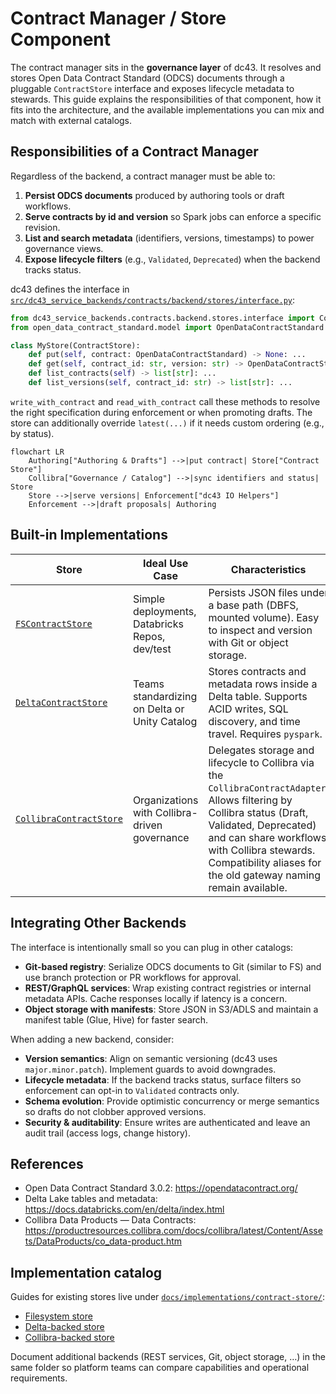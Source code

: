 # Contract Manager / Store Component

The contract manager sits in the **governance layer** of dc43. It resolves and stores Open Data Contract Standard (ODCS) documents through a pluggable `ContractStore` interface and exposes lifecycle metadata to stewards. This guide explains the responsibilities of that component, how it fits into the architecture, and the available implementations you can mix and match with external catalogs.

## Responsibilities of a Contract Manager

Regardless of the backend, a contract manager must be able to:

1. **Persist ODCS documents** produced by authoring tools or draft workflows.
2. **Serve contracts by id and version** so Spark jobs can enforce a specific revision.
3. **List and search metadata** (identifiers, versions, timestamps) to power governance views.
4. **Expose lifecycle filters** (e.g., `Validated`, `Deprecated`) when the backend tracks status.

dc43 defines the interface in [`src/dc43_service_backends/contracts/backend/stores/interface.py`](../src/dc43_service_backends/contracts/backend/stores/interface.py):

```python
from dc43_service_backends.contracts.backend.stores.interface import ContractStore
from open_data_contract_standard.model import OpenDataContractStandard

class MyStore(ContractStore):
    def put(self, contract: OpenDataContractStandard) -> None: ...
    def get(self, contract_id: str, version: str) -> OpenDataContractStandard: ...
    def list_contracts(self) -> list[str]: ...
    def list_versions(self, contract_id: str) -> list[str]: ...
```

`write_with_contract` and `read_with_contract` call these methods to resolve the right specification during enforcement or
when promoting drafts. The store can additionally override `latest(...)` if it needs custom ordering (e.g., by status).

```mermaid
flowchart LR
    Authoring["Authoring & Drafts"] -->|put contract| Store["Contract Store"]
    Collibra["Governance / Catalog"] -->|sync identifiers and status| Store
    Store -->|serve versions| Enforcement["dc43 IO Helpers"]
    Enforcement -->|draft proposals| Authoring
```

## Built-in Implementations

| Store | Ideal Use Case | Characteristics |
| --- | --- | --- |
| [`FSContractStore`](../src/dc43_service_backends/contracts/backend/stores/filesystem.py) | Simple deployments, Databricks Repos, dev/test | Persists JSON files under a base path (DBFS, mounted volume). Easy to inspect and version with Git or object storage. |
| [`DeltaContractStore`](../src/dc43_service_backends/contracts/backend/stores/delta.py) | Teams standardizing on Delta or Unity Catalog | Stores contracts and metadata rows inside a Delta table. Supports ACID writes, SQL discovery, and time travel. Requires `pyspark`. |
| [`CollibraContractStore`](../src/dc43_service_backends/contracts/backend/stores/collibra.py) | Organizations with Collibra-driven governance | Delegates storage and lifecycle to Collibra via the `CollibraContractAdapter`. Allows filtering by Collibra status (Draft, Validated, Deprecated) and can share workflows with Collibra stewards. Compatibility aliases for the old gateway naming remain available. |

## Integrating Other Backends

The interface is intentionally small so you can plug in other catalogs:

* **Git-based registry**: Serialize ODCS documents to Git (similar to FS) and use branch protection or PR workflows for approval.
* **REST/GraphQL services**: Wrap existing contract registries or internal metadata APIs. Cache responses locally if latency is a concern.
* **Object storage with manifests**: Store JSON in S3/ADLS and maintain a manifest table (Glue, Hive) for faster search.

When adding a new backend, consider:

* **Version semantics**: Align on semantic versioning (dc43 uses `major.minor.patch`). Implement guards to avoid downgrades.
* **Lifecycle metadata**: If the backend tracks status, surface filters so enforcement can opt-in to `Validated` contracts only.
* **Schema evolution**: Provide optimistic concurrency or merge semantics so drafts do not clobber approved versions.
* **Security & auditability**: Ensure writes are authenticated and leave an audit trail (access logs, change history).

## References

* Open Data Contract Standard 3.0.2: <https://opendatacontract.org/>
* Delta Lake tables and metadata: <https://docs.databricks.com/en/delta/index.html>
* Collibra Data Products — Data Contracts: <https://productresources.collibra.com/docs/collibra/latest/Content/Assets/DataProducts/co_data-product.htm>

## Implementation catalog

Guides for existing stores live under
[`docs/implementations/contract-store/`](implementations/contract-store/):

- [Filesystem store](implementations/contract-store/fs.md)
- [Delta-backed store](implementations/contract-store/delta.md)
- [Collibra-backed store](implementations/contract-store/collibra.md)

Document additional backends (REST services, Git, object storage, …)
in the same folder so platform teams can compare capabilities and
operational requirements.
